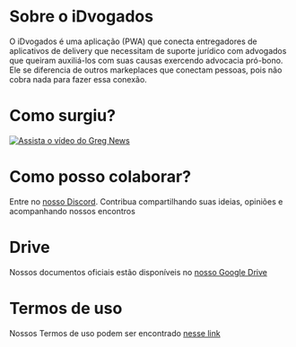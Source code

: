 # Sobre o iDvogados
O iDvogados é uma aplicação (PWA) que conecta entregadores de aplicativos de delivery que necessitam de suporte jurídico com advogados que queiram auxiliá-los com suas causas exercendo advocacia pró-bono.
Ele se diferencia de outros markeplaces que conectam pessoas, pois não cobra nada para fazer essa conexão.

# Como surgiu?
[![Assista o vídeo do Greg News](https://iili.io/JarXJj.png)](https://youtu.be/v3B9w6wWNQA?t=1865) 
<!--
# Nossas diretrizes
![Diretrizes do iDvogados](https://iili.io/JarfHv.png)
-->

# Como posso colaborar?
Entre no [nosso Discord](https://discord.gg/b5a7Pct). Contribua compartilhando suas ideias, opiniões e acompanhando nossos encontros

# Drive
Nossos documentos oficiais estão disponíveis no [nosso Google Drive](https://drive.google.com/open?id=1ViXEGXaqolB2hwR5xazHvXEjQAlPupgj)

<!--
# Código de conduta
Nosso código de conduta pode ser encontrado [nesse link](code-of-conduct/)
-->
# Termos de uso
Nossos Termos de uso podem ser encontrado [nesse link](https://idvogados.github.io/termos-de-uso/)
